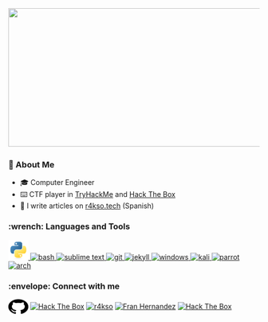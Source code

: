 <img src="https://github.com/r4kso/r4kso/blob/main/media/portada.jpg" height="278" width="835">

### :bust_in_silhouette: About Me
  
- :mortar_board: Computer Engineer
- :keyboard: CTF player in [TryHackMe](https://tryhackme.com/p/Rakso) and [Hack The Box](https://app.hackthebox.com/profile/472440) 
- :pencil: I write articles on [r4kso.tech](https://www.r4kso.tech/) (Spanish)

<h3 align="left">:wrench: Languages and Tools</h3>
<p align="left"> <a href="https://www.python.org" target="_blank" rel="noreferrer"> <img src="https://raw.githubusercontent.com/devicons/devicon/master/icons/python/python-original.svg" alt="python" width="40" height="40"/> </a> <a href="https://www.gnu.org/software/bash/" target="_blank" rel="noreferrer"> <img src="https://www.vectorlogo.zone/logos/gnu_bash/gnu_bash-icon.svg" alt="bash" width="40" height="40"/> </a> <a href="https://www.sublimetext.com/" target="_blank" rel="noreferrer"> <img src="https://raw.githubusercontent.com/get-icon/geticon/master/icons/sublime-text.svg" alt="sublime text" width="40" height="40"/> </a> <a href="https://git-scm.com/" target="_blank" rel="noreferrer"> <img src="https://www.vectorlogo.zone/logos/git-scm/git-scm-icon.svg" alt="git" width="40" height="40"/> </a> <a href="https://jekyllrb.com/" target="_blank" rel="noreferrer"> <img src="https://www.vectorlogo.zone/logos/jekyllrb/jekyllrb-icon.svg" alt="jekyll" width="40" height="40"/> </a> <a href="https://www.microsoft.com/es-es/software-download/windows10" target="_blank" rel="noreferrer"> <img src="https://raw.githubusercontent.com/get-icon/geticon/master/icons/microsoft-windows.svg" alt="windows" width="40" height="40"/> </a> <a href="https://www.kali.org/" target="_blank" rel="noreferrer"> <img src="https://raw.githubusercontent.com/get-icon/geticon/master/icons/kali-dragon-icon.svg" alt="kali" width="40" height="40"/> </a> <a href="https://www.parrotsec.org/" target="_blank" rel="noreferrer"> <img src="https://camo.githubusercontent.com/af00af6c9fb1a489d43d0d5b5f127a8a0146be37ffad59ee9b959d7f4e130297/68747470733a2f2f706172726f747365632e6f72672f66617669636f6e2e706e67" alt="parrot" width="40" height="40"/> </a> <a href="https://archlinux.org/" target="_blank" rel="noreferrer"> <img src="https://raw.githubusercontent.com/get-icon/geticon/master/icons/archlinux.svg" alt="arch" width="40" height="40"/> </a> </p>
<!--
### :closed_book: Latest Blog Posts
- [Name](link)
- [Name](link)
-->

<h3 align="left">:envelope: Connect with me</h3>
<p align="left">
<a href="https://github.com/r4kso" target="blank"><img align="center" src="https://raw.githubusercontent.com/FedericoManzano/bodystyle-iconos/master/svg/bs-github.svg" alt="r4kso" height="30" width="40" /></a>
<a href="https://discord.com/users/r4kso#5018" target="blank"><img align="center" src="https://cdn.jsdelivr.net/npm/simple-icons@3.1.0/icons/discord.svg" alt="Hack The Box" height="30" width="40" /></a>
<a href="https://twitter.com/r4ksoX" target="blank"><img align="center" src="https://raw.githubusercontent.com/rahuldkjain/github-profile-readme-generator/master/src/images/icons/Social/twitter.svg" alt="r4kso" height="30" width="40" /></a>
<a href="https://www.linkedin.com/in/franhernandezrizo/" target="blank"><img align="center" src="https://raw.githubusercontent.com/rahuldkjain/github-profile-readme-generator/master/src/images/icons/Social/linked-in-alt.svg" alt="Fran Hernandez" height="30" width="40" /></a>
<a href="https://app.hackthebox.com/profile/472440" target="blank"><img align="center" src="https://avatars.githubusercontent.com/u/31746234?s=200&v=4" alt="Hack The Box" height="30" width="40" /></a>
</p>
